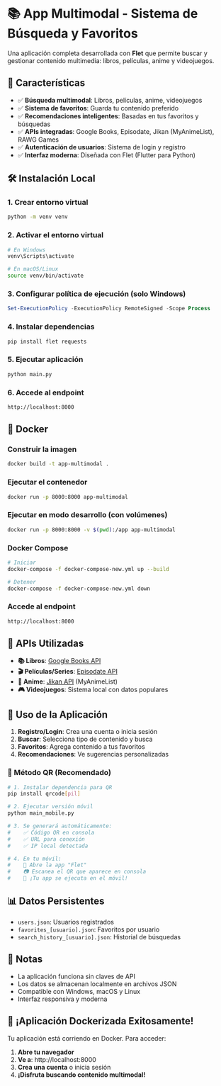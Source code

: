 # 📚 App Multimodal - Sistema de Búsqueda y Favoritos

Una aplicación completa desarrollada con **Flet** que permite buscar y gestionar contenido multimedia: libros, películas, anime y videojuegos.

## 🚀 Características

- ✅ **Búsqueda multimodal**: Libros, películas, anime, videojuegos
- ✅ **Sistema de favoritos**: Guarda tu contenido preferido
- ✅ **Recomendaciones inteligentes**: Basadas en tus favoritos y búsquedas
- ✅ **APIs integradas**: Google Books, Episodate, Jikan (MyAnimeList), RAWG Games
- ✅ **Autenticación de usuarios**: Sistema de login y registro
- ✅ **Interfaz moderna**: Diseñada con Flet (Flutter para Python)

## 🛠️ Instalación Local

### 1. Crear entorno virtual
```bash
python -m venv venv
```

### 2. Activar el entorno virtual 
```bash
# En Windows
venv\Scripts\activate

# En macOS/Linux  
source venv/bin/activate
```

### 3. Configurar política de ejecución (solo Windows)
```powershell
Set-ExecutionPolicy -ExecutionPolicy RemoteSigned -Scope Process
```

### 4. Instalar dependencias
```bash
pip install flet requests
```

### 5. Ejecutar aplicación 
```bash
python main.py
```

### 6. Accede al endpoint
```bash
http://localhost:8000
```
## 🐳 Docker

### Construir la imagen
```bash
docker build -t app-multimodal .
```

### Ejecutar el contenedor
```bash
docker run -p 8000:8000 app-multimodal
```

### Ejecutar en modo desarrollo (con volúmenes)
```bash
docker run -p 8000:8000 -v $(pwd):/app app-multimodal
```

### Docker Compose
```bash
# Iniciar
docker-compose -f docker-compose-new.yml up --build

# Detener
docker-compose -f docker-compose-new.yml down
```
### Accede al endpoint
```bash
http://localhost:8000
```

## 🔗 APIs Utilizadas

- **📚 Libros**: [Google Books API](https://developers.google.com/books)
- **🎬 Películas/Series**: [Episodate API](https://www.episodate.com/api)
- **🎌 Anime**: [Jikan API](https://jikan.moe/) (MyAnimeList)
- **🎮 Videojuegos**: Sistema local con datos populares

## 👥 Uso de la Aplicación

1. **Registro/Login**: Crea una cuenta o inicia sesión
2. **Buscar**: Selecciona tipo de contenido y busca
3. **Favoritos**: Agrega contenido a tus favoritos
4. **Recomendaciones**: Ve sugerencias personalizadas


### 🚀 Método QR (Recomendado)
```bash
# 1. Instalar dependencia para QR
pip install qrcode[pil]

# 2. Ejecutar versión móvil
python main_mobile.py

# 3. Se generará automáticamente:
#    ✅ Código QR en consola
#    ✅ URL para conexión
#    ✅ IP local detectada

# 4. En tu móvil:
#    📱 Abre la app "Flet" 
#    📷 Escanea el QR que aparece en consola
#    🎉 ¡Tu app se ejecuta en el móvil!
```

## 📊 Datos Persistentes

- `users.json`: Usuarios registrados
- `favorites_[usuario].json`: Favoritos por usuario
- `search_history_[usuario].json`: Historial de búsquedas


## 📝 Notas

- La aplicación funciona sin claves de API
- Los datos se almacenan localmente en archivos JSON
- Compatible con Windows, macOS y Linux
- Interfaz responsiva y moderna

## 🎉 ¡Aplicación Dockerizada Exitosamente!

Tu aplicación está corriendo en Docker. Para acceder:

1. **Abre tu navegador**
2. **Ve a**: http://localhost:8000
3. **Crea una cuenta** o inicia sesión
4. **¡Disfruta buscando contenido multimodal!**
